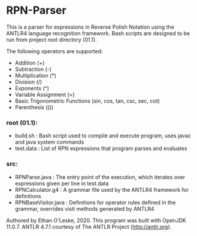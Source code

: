 # RPN-Parser

This is a parser for expressions in Reverse Polish Notation using the ANTLR4 language recognition framework. Bash scripts are designed to be run from project root directory (01.1).

The following operators are supported:
- Addition (+)
- Subtraction (-)
- Multiplication (*)
- Division (/)
- Exponents (^)
- Variable Assignment (=)
- Basic Trigonometric Functions (sin, cos, tan, csc, sec, cot)
- Parenthesis (())

### root (01.1):
- build.sh : Bash script used to compile and execute program, uses javac and java system commands
- test.data : List of RPN expressions that program parses and evaluates
### src:
- RPNParse.java : The entry point of the execution, which iterates over expressions given per line in test.data
- RPNCalculator.g4 : A grammar file used by the ANTLR4 framework for definitions
- RPNBaseVisitor.java : Definitions for operator rules defined in the grammar, overrides visit methods generated by ANTLR4

Authored by Ethan O'Leske, 2020. 
This program was built with OpenJDK 11.0.7. 
ANTLR 4.7.1 courtesy of The ANTLR Project (http://antlr.org). 